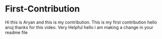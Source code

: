 # First-Contribution
Hi this is Aryan and this is my contribution.
This is my first contribution
hello anuj thanks for this video. Very Helpful
hello 
i
am 
making 
a 
change 
in 
your
readme
file